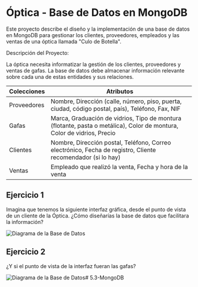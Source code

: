 # Óptica - Base de Datos en MongoDB

Este proyecto describe el diseño y la implementación de una base de datos en MongoDB para gestionar los clientes, proveedores, empleados y las ventas de una óptica llamada "Culo de Botella".

Descripción del Proyecto:

La óptica necesita informatizar la gestión de los clientes, proveedores y ventas de gafas. La base de datos debe almacenar información relevante sobre cada una de estas entidades y sus relaciones.

| Colecciones | Atributos                                                                                    |
|-------------|----------------------------------------------------------------------------------------------|
| Proveedores | Nombre, Dirección (calle, número, piso, puerta, ciudad, código postal, país), Teléfono, Fax, NIF |
| Gafas       | Marca, Graduación de vidrios, Tipo de montura (flotante, pasta o metálica), Color de montura, Color de vidrios, Precio |
| Clientes    | Nombre, Dirección postal, Teléfono, Correo electrónico, Fecha de registro, Cliente recomendador (si lo hay) |
| Ventas      | Empleado que realizó la venta, Fecha y hora de la venta                                       |


## Ejercicio 1

Imagina que tenemos la siguiente interfaz gráfica, desde el punto de vista de un cliente de la Óptica. ¿Cómo diseñarías la base de datos que facilitara la información?

![Diagrama de la Base de Datos](./Ejercicio1/imagen1PHP.jpg)


## Ejercicio 2

¿Y si el punto de vista de la interfaz fueran las gafas?

![Diagrama de la Base de Datos](./Ejercicio2/imagen2PHP.jpg)#   5 . 3 - M o n g o D B  
 